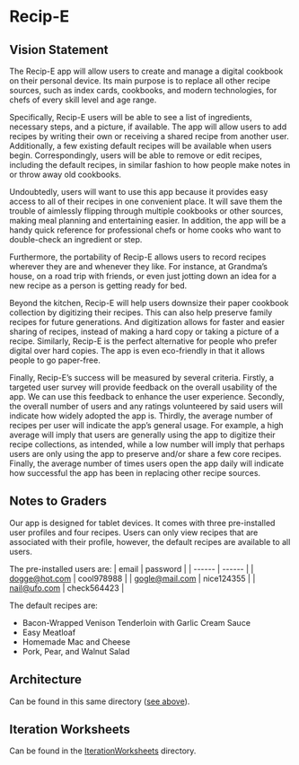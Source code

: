 # Recip-E
## Vision Statement

The Recip-E app will allow users to create and manage a digital cookbook on their personal device. Its main purpose is to replace all other recipe sources, such as index cards, cookbooks, and modern technologies, for chefs of every skill level and age range. 

Specifically, Recip-E users will be able to see a list of ingredients, necessary steps, and a picture, if available. The app will allow users to add recipes by writing their own or receiving a shared recipe from another user. Additionally, a few existing default recipes will be available when users begin. Correspondingly, users will be able to remove or edit recipes, including the default recipes, in similar fashion to how people make notes in or throw away old cookbooks. 

Undoubtedly, users will want to use this app because it provides easy access to all of their recipes in one convenient place. It will save them the trouble of aimlessly flipping through multiple cookbooks or other sources, making meal planning and entertaining easier. In addition, the app will be a handy quick reference for professional chefs or home cooks who want to double-check an ingredient or step.

Furthermore, the portability of Recip-E allows users to record recipes wherever they are and whenever they like. For instance, at Grandma’s house, on a road trip with friends, or even just jotting down an idea for a new recipe as a person is getting ready for bed. 

Beyond the kitchen, Recip-E will help users downsize their paper cookbook collection by digitizing their recipes. This can also help preserve family recipes for future generations. And digitization allows for faster and easier sharing of recipes, instead of making a hard copy or taking a picture of a recipe. Similarly, Recip-E is the perfect alternative for people who prefer digital over hard copies. The app is even eco-friendly in that it allows people to go paper-free. 

Finally, Recip-E’s success will be measured by several criteria. Firstly, a targeted user survey will provide feedback on the overall usability of the app. We can use this feedback to enhance the user experience. Secondly, the overall number of users and any ratings volunteered by said users will indicate how widely adopted the app is. Thirdly, the average number of recipes per user will indicate the app’s general usage. For example, a high average will imply that users are generally using the app to digitize their recipe collections, as intended, while a low number will imply that perhaps users are only using the app to preserve and/or share a few core recipes. Finally, the average number of times users open the app daily will indicate how successful the app has been in replacing other recipe sources.


## Notes to Graders

Our app is designed for tablet devices. It comes with three pre-installed user profiles and four recipes. Users can only view recipes that are associated with their profile, however, the default recipes are available to all users.

The pre-installed users are:
| email | password |
| ------ | ------ |
| dogge@hot.com | cool978988 |
| gogle@mail.com | nice124355 |
| nail@ufo.com | check564423 |

The default recipes are:
- Bacon-Wrapped Venison Tenderloin with Garlic Cream Sauce
- Easy Meatloaf
- Homemade Mac and Cheese
- Pork, Pear, and Walnut Salad


## Architecture

Can be found in this same directory ([see above](ARCHITECTURE.md)).


## Iteration Worksheets

Can be found in the [IterationWorksheets](/IterationWorksheets) directory.
